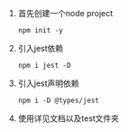 1. 首先创建一个node project
    ```shell
    npm init -y
    ```
2. 引入jest依赖
    ```shell
    npm i jest -D
    ```
3. 引入jest声明依赖
    ```shell
    npm i -D @types/jest
    ```

4. 使用详见文档以及test文件夹